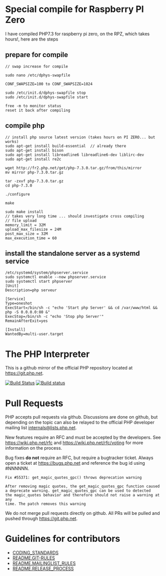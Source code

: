 Special compile for Raspberry PI Zero
=====================================

I have compiled PHP7.3 for raspberry pi zero, on the RPZ, which takes hours!, here are the steps

## prepare for compile

```
// swap increase for compile

sudo nano /etc/dphys-swapfile

CONF_SWAPSIZE=100 to CONF_SWAPSIZE=1024

sudo /etc/init.d/dphys-swapfile stop
sudo /etc/init.d/dphys-swapfile start

free -m to monitor status
reset it back after compiling
```

## compile php

```
// install php source latest version (takes hours on PI ZERO... but works)
sudo apt-get install build-essential  // already there
sudo apt-get install bison
sudo apt-get install libreadline6 libreadline6-dev liblirc-dev
sudo apt-get install re2c

wget http://fr2.php.net/get/php-7.3.0.tar.gz/from/this/mirror
mv mirror php-7.3.0.tar.gz

tar -zxvf php-7.3.0.tar.gz
cd php-7.3.0

./configure

make

sudo make install
// takes very long time ... should investigate cross compiling
// file upload
memory_limit = 32M
upload_max_filesize = 24M
post_max_size = 32M
max_execution_time = 60
```

## install the standalone server as a systemd service

```
/etc/systemd/system/phpserver.service
sudo systemctl enable --now phpserver.service
sudo systemctl start phpserver
[Unit]
Description=php serveur

[Service]
Type=oneshot
ExecStart=/bin/sh -c "echo 'Start php Server' && cd /var/www/html && php -S 0.0.0.0:80 &"
ExecStop=/bin/sh -c "echo 'Stop php Server'"
RemainAfterExit=yes

[Install]
WantedBy=multi-user.target
```

The PHP Interpreter
===================

This is a github mirror of the official PHP repository located at
https://git.php.net.

[![Build Status](https://secure.travis-ci.org/php/php-src.svg?branch=master)](http://travis-ci.org/php/php-src)
[![Build status](https://ci.appveyor.com/api/projects/status/meyur6fviaxgdwdy?svg=true)](https://ci.appveyor.com/project/php/php-src)

Pull Requests
=============
PHP accepts pull requests via github. Discussions are done on github, but
depending on the topic can also be relayed to the official PHP developer
mailing list internals@lists.php.net.

New features require an RFC and must be accepted by the developers.
See https://wiki.php.net/rfc and https://wiki.php.net/rfc/voting for more
information on the process.

Bug fixes **do not** require an RFC, but require a bugtracker ticket. Always
open a ticket at https://bugs.php.net and reference the bug id using #NNNNNN.

    Fix #55371: get_magic_quotes_gpc() throws deprecation warning

    After removing magic quotes, the get_magic_quotes_gpc function caused
    a deprecate warning. get_magic_quotes_gpc can be used to detected
    the magic_quotes behavior and therefore should not raise a warning at any
    time. The patch removes this warning

We do not merge pull requests directly on github. All PRs will be
pulled and pushed through https://git.php.net.


Guidelines for contributors
===========================
- [CODING_STANDARDS](/CODING_STANDARDS)
- [README.GIT-RULES](/README.GIT-RULES)
- [README.MAILINGLIST_RULES](/README.MAILINGLIST_RULES)
- [README.RELEASE_PROCESS](/README.RELEASE_PROCESS)
